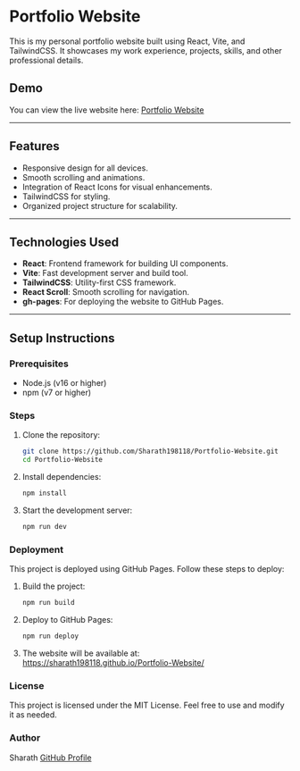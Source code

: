# Portfolio Website

This is my personal portfolio website built using React, Vite, and TailwindCSS. It showcases my work experience, projects, skills, and other professional details.

## Demo
You can view the live website here: [Portfolio Website](https://sharath198118.github.io/Portfolio-Website/)

---

## Features
- Responsive design for all devices.
- Smooth scrolling and animations.
- Integration of React Icons for visual enhancements.
- TailwindCSS for styling.
- Organized project structure for scalability.

---

## Technologies Used
- **React**: Frontend framework for building UI components.
- **Vite**: Fast development server and build tool.
- **TailwindCSS**: Utility-first CSS framework.
- **React Scroll**: Smooth scrolling for navigation.
- **gh-pages**: For deploying the website to GitHub Pages.

---

## Setup Instructions

### Prerequisites
- Node.js (v16 or higher)
- npm (v7 or higher)

### Steps
1. Clone the repository:
   ```bash
   git clone https://github.com/Sharath198118/Portfolio-Website.git
   cd Portfolio-Website
2. Install dependencies:
   ```bash
   npm install
3. Start the development server:
   ```bash
   npm run dev
   
### Deployment
This project is deployed using GitHub Pages. Follow these steps to deploy:

1. Build the project:
   ```bash
   npm run build
2. Deploy to GitHub Pages:
   ```bash
   npm run deploy
3. The website will be available at:
   https://sharath198118.github.io/Portfolio-Website/

### License
This project is licensed under the MIT License. Feel free to use and modify it as needed.

### Author
Sharath
[GitHub Profile](https://github.com/Sharath198118)

   
